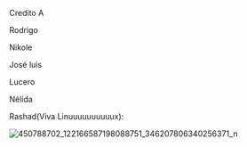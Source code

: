 Credito A

Rodrigo

Nikole

José luis

Lucero

Nélida

Rashad(Viva Linuuuuuuuuuux):

![450788702_122166587198088751_346207806340256371_n](https://github.com/user-attachments/assets/1d0398d5-9744-42aa-9b62-3cc45c87de85)

